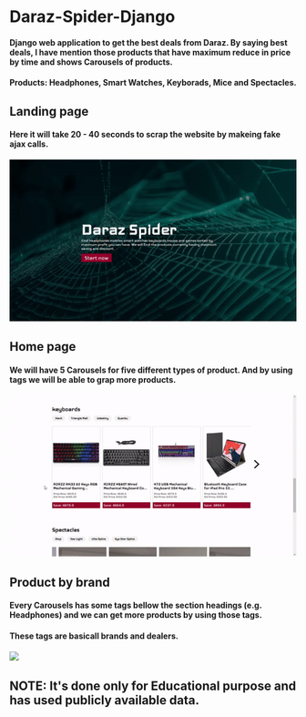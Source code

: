 # Daraz-Spider-Django
#### Django web application to get the best deals from Daraz. By saying best deals, I have mention those products that have maximum reduce in price by time and shows Carousels of products.
#### Products: Headphones, Smart Watches, Keyborads, Mice and Spectacles.

## Landing page
#### Here it will take 20 - 40 seconds to scrap the website by makeing fake ajax calls.
![](GIF/view.gif)

## Home page
#### We will have 5 Carousels for five different types of product. And by using tags we will be able to grap more products.
![](GIF/view2.gif)

## Product by brand
#### Every Carousels has some tags bellow the section headings (e.g. Headphones) and we can get more products by using those tags.
#### These tags are basicall brands and dealers.
![](GIF/view3.gif)

## NOTE: It's done only for Educational purpose and has used publicly available data. 
